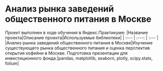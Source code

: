 # Анализ рынка заведений общественного питания в Москве
Проект выполнен в ходе обучения в Яндекс.Практикуме:
|Название проекта|Описание проекта|Используемые библиотеки|
| :--- | :---: | :--- |
|Анализ рынка заведений общественного питания в Москве|Изучение существующего рынка общественного питания и оценка перспектив открытия кофейни в Москве. Подготовка презентации для инвестиционного фонда.|pandas, matplotlib, seaborn, plotly, scipy.stats,  folium|
